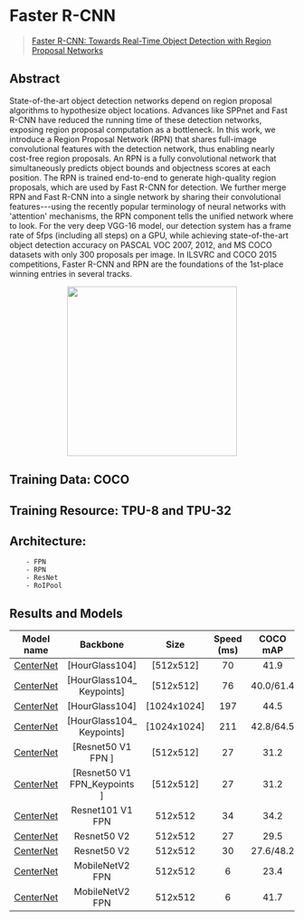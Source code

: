 # Faster R-CNN

> [Faster R-CNN: Towards Real-Time Object Detection with Region Proposal Networks](https://arxiv.org/abs/1506.01497)

<!-- [ALGORITHM] -->

## Abstract

State-of-the-art object detection networks depend on region proposal algorithms to hypothesize object locations. Advances like SPPnet and Fast R-CNN have reduced the running time of these detection networks, exposing region proposal computation as a bottleneck. In this work, we introduce a Region Proposal Network (RPN) that shares full-image convolutional features with the detection network, thus enabling nearly cost-free region proposals. An RPN is a fully convolutional network that simultaneously predicts object bounds and objectness scores at each position. The RPN is trained end-to-end to generate high-quality region proposals, which are used by Fast R-CNN for detection. We further merge RPN and Fast R-CNN into a single network by sharing their convolutional features---using the recently popular terminology of neural networks with 'attention' mechanisms, the RPN component tells the unified network where to look. For the very deep VGG-16 model, our detection system has a frame rate of 5fps (including all steps) on a GPU, while achieving state-of-the-art object detection accuracy on PASCAL VOC 2007, 2012, and MS COCO datasets with only 300 proposals per image. In ILSVRC and COCO 2015 competitions, Faster R-CNN and RPN are the foundations of the 1st-place winning entries in several tracks.


<div align=center>
<img src="https://user-images.githubusercontent.com/40661020/143881188-ab87720f-5059-4b4e-a928-b540fb8fb84d.png" height="300"/>
</div>

## Training Data: COCO
      

##     Training Resource: TPU-8 and TPU-32
      
##     Architecture:
        - FPN
        - RPN
        - ResNet
        - RoIPool

## Results and Models

| Model name     | Backbone            | Size        | Speed (ms) | COCO mAP | Outputs | Training Resources |
|:---------------:|:--------------------:|:----------------------------------------------------------------:|:------------------------------------------------------------------------: | :--------: | :----------: | :--------------------: |
|[CenterNet](http://download.tensorflow.org/models/object_detection/tf2/20200713/centernet_hg104_512x512_coco17_tpu-8.tar.gz) | [HourGlass104] | [512x512]                 | 70         | 41.9           | Boxes |  TPU-8 |
|[CenterNet](http://download.tensorflow.org/models/object_detection/tf2/20200711/centernet_hg104_512x512_kpts_coco17_tpu-32.tar.gz)  | [HourGlass104_ Keypoints] | [512x512]   | 76         | 40.0/61.4           | Boxes/Keypoints |  TPU-32 |
|[CenterNet](http://download.tensorflow.org/models/object_detection/tf2/20200713/centernet_hg104_1024x1024_coco17_tpu-32.tar.gz) | [HourGlass104] | [1024x1024] | 197       | 44.5           | Boxes |  TPU-32 |
|[CenterNet](http://download.tensorflow.org/models/object_detection/tf2/20200711/centernet_hg104_1024x1024_kpts_coco17_tpu-32.tar.gz) | [HourGlass104_ Keypoints] | [1024x1024] |  211       | 42.8/64.5          | Boxes/Keypoints |  TPU-32 |
|[CenterNet](http://download.tensorflow.org/models/object_detection/tf2/20200711/centernet_resnet50_v1_fpn_512x512_coco17_tpu-8.tar.gz) | [Resnet50 V1 FPN ] | [512x512] | 27         | 31.2           | Boxes|  TPU-8 |
|[CenterNet](http://download.tensorflow.org/models/object_detection/tf2/20200711/centernet_resnet50_v1_fpn_512x512_kpts_coco17_tpu-8.tar.gz) | [Resnet50 V1 FPN_Keypoints ] | [512x512] | 27         | 31.2           | Boxes|  TPU-8 |
|[CenterNet ](http://download.tensorflow.org/models/object_detection/tf2/20200711/centernet_resnet101_v1_fpn_512x512_coco17_tpu-8.tar.gz) | Resnet101 V1 FPN | 512x512 | 34 | 34.2 | Boxes |TPU-8 |
|[CenterNet ](http://download.tensorflow.org/models/object_detection/tf2/20200711/centernet_resnet50_v2_512x512_coco17_tpu-8.tar.gz) | Resnet50 V2 | 512x512 | 27 | 29.5 | Boxes |TPU-8 |
|[CenterNet ](http://download.tensorflow.org/models/object_detection/tf2/20200711/centernet_resnet50_v2_512x512_kpts_coco17_tpu-8.tar.gz) | Resnet50 V2 | 512x512 | 30 | 27.6/48.2 | Boxes/Keypoints |TPU-8 |
|[CenterNet](http://download.tensorflow.org/models/object_detection/tf2/20210210/centernet_mobilenetv2fpn_512x512_coco17_od.tar.gz) | MobileNetV2 FPN | 512x512 | 6 | 23.4 | Boxes |TPU-8 |
|[CenterNet](http://download.tensorflow.org/models/object_detection/tf2/20210210/centernet_mobilenetv2fpn_512x512_coco17_kpts.tar.gz) | MobileNetV2 FPN | 512x512 | 6 | 41.7 | Keypoints |TPU-8 |
